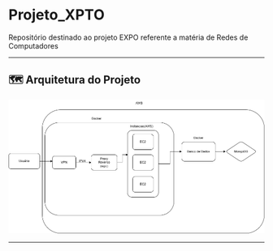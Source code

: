 # Projeto_XPTO
Repositório destinado ao projeto EXPO referente a matéria de Redes de Computadores

---

## 🗺️ Arquitetura do Projeto

![Topologia do Projeto](https://github.com/LuizHenrique435/Projeto_XPTO/blob/main/img/Topologia-de-Rede.drawio.png)

---
